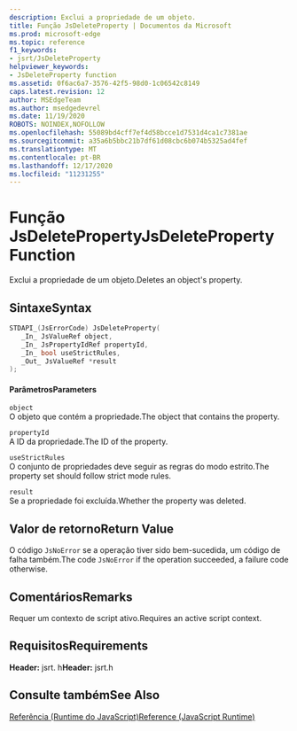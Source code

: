 ```yaml
---
description: Exclui a propriedade de um objeto.
title: Função JsDeleteProperty | Documentos da Microsoft
ms.prod: microsoft-edge
ms.topic: reference
f1_keywords:
- jsrt/JsDeleteProperty
helpviewer_keywords:
- JsDeleteProperty function
ms.assetid: 0f6ac6a7-3576-42f5-98d0-1c06542c8149
caps.latest.revision: 12
author: MSEdgeTeam
ms.author: msedgedevrel
ms.date: 11/19/2020
ROBOTS: NOINDEX,NOFOLLOW
ms.openlocfilehash: 55089bd4cff7ef4d58bcce1d7531d4ca1c7381ae
ms.sourcegitcommit: a35a6b5bbc21b7df61d08cbc6b074b5325ad4fef
ms.translationtype: MT
ms.contentlocale: pt-BR
ms.lasthandoff: 12/17/2020
ms.locfileid: "11231255"
---
```

# <span data-ttu-id="ede2f-103">Função JsDeleteProperty</span><span class="sxs-lookup"><span data-stu-id="ede2f-103">JsDeleteProperty Function</span></span>

<span data-ttu-id="ede2f-104">Exclui a propriedade de um objeto.</span><span class="sxs-lookup"><span data-stu-id="ede2f-104">Deletes an object's property.</span></span>  
  
## <span data-ttu-id="ede2f-105">Sintaxe</span><span class="sxs-lookup"><span data-stu-id="ede2f-105">Syntax</span></span>  
  
```cpp  
STDAPI_(JsErrorCode) JsDeleteProperty(  
   _In_ JsValueRef object,  
   _In_ JsPropertyIdRef propertyId,  
   _In_ bool useStrictRules,  
   _Out_ JsValueRef *result  
);  
```  
  
#### <span data-ttu-id="ede2f-106">Parâmetros</span><span class="sxs-lookup"><span data-stu-id="ede2f-106">Parameters</span></span>  
 `object`  
 <span data-ttu-id="ede2f-107">O objeto que contém a propriedade.</span><span class="sxs-lookup"><span data-stu-id="ede2f-107">The object that contains the property.</span></span>  
  
 `propertyId`  
 <span data-ttu-id="ede2f-108">A ID da propriedade.</span><span class="sxs-lookup"><span data-stu-id="ede2f-108">The ID of the property.</span></span>  
  
 `useStrictRules`  
 <span data-ttu-id="ede2f-109">O conjunto de propriedades deve seguir as regras do modo estrito.</span><span class="sxs-lookup"><span data-stu-id="ede2f-109">The property set should follow strict mode rules.</span></span>  
  
 `result`  
 <span data-ttu-id="ede2f-110">Se a propriedade foi excluída.</span><span class="sxs-lookup"><span data-stu-id="ede2f-110">Whether the property was deleted.</span></span>  
  
## <span data-ttu-id="ede2f-111">Valor de retorno</span><span class="sxs-lookup"><span data-stu-id="ede2f-111">Return Value</span></span>  
 <span data-ttu-id="ede2f-112">O código `JsNoError` se a operação tiver sido bem-sucedida, um código de falha também.</span><span class="sxs-lookup"><span data-stu-id="ede2f-112">The code `JsNoError` if the operation succeeded, a failure code otherwise.</span></span>  
  
## <span data-ttu-id="ede2f-113">Comentários</span><span class="sxs-lookup"><span data-stu-id="ede2f-113">Remarks</span></span>  
 <span data-ttu-id="ede2f-114">Requer um contexto de script ativo.</span><span class="sxs-lookup"><span data-stu-id="ede2f-114">Requires an active script context.</span></span>  
  
## <span data-ttu-id="ede2f-115">Requisitos</span><span class="sxs-lookup"><span data-stu-id="ede2f-115">Requirements</span></span>  
 <span data-ttu-id="ede2f-116">**Header:** jsrt. h</span><span class="sxs-lookup"><span data-stu-id="ede2f-116">**Header:** jsrt.h</span></span>  
  
## <span data-ttu-id="ede2f-117">Consulte também</span><span class="sxs-lookup"><span data-stu-id="ede2f-117">See Also</span></span>  
 [<span data-ttu-id="ede2f-118">Referência (Runtime do JavaScript)</span><span class="sxs-lookup"><span data-stu-id="ede2f-118">Reference (JavaScript Runtime)</span></span>](../chakra-hosting/reference-javascript-runtime.md)
